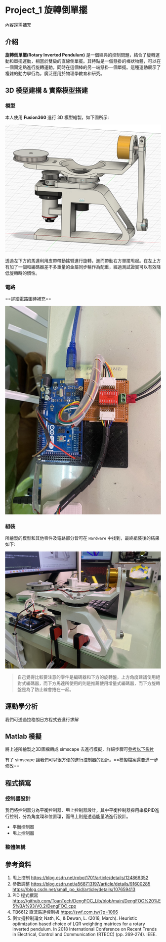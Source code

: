 Project_1 旋轉倒單擺
===
內容還需補充

介紹
---
**旋轉倒單擺(Rotary Inverted Pendulum)** 是一個經典的控制問題，結合了旋轉運動和單擺運動，相當於雙級的直線倒單擺。其特點是一個懸掛的棒狀物體，可以在一個固定點進行旋轉運動，同時在這個棒的另一端懸掛一個單擺。這種運動展示了複雜的動力學行為，廣泛應用於物理學教育和研究。

3D 模型建構 & 實際模型搭建
---
### 模型
本人使用 **Fusion360** 進行 3D 模型繪製，如下圖所示:

![image](IMG/pendulum_3D_model.png)

透過左下方的馬達利用皮帶帶動搖臂進行旋轉，進而帶動右方單擺甩起。在左上方有加了一個和編碼器差不多重量的金屬同步輪作為配重，經過測試證實可以有效降低旋轉時的慣性。

### 電路
==詳細電路圖待補充==

![image](IMG/electric.jpg)

### 組裝
所繪製的模型和其他零件及電路部分皆可在 `Hardware` 中找到，最終組裝後的結果如下:

![image](IMG/real%20model.jpg)

>自己覺得比較要注意的零件是編碼器和下方的旋轉盤，上方角度建議使用絕對式編碼器，而下方馬達所使用的則是推薦使用增量式編碼器，而下方旋轉盤是為了防止線會捲在一起。




運動學分析
---
我們可透過拉格朗日方程式去進行求解

Matlab 模擬
---
將上述所繪製之3D圖檔轉成 simscape 去進行模擬，詳細步驟可[參考以下影片][1]

[1]:<https://www.youtube.com/watch?v=pDiwAA1cnb0&t=0s>

有了 simscape 讓我們可以很方便的進行控制器的設計。==模擬檔案還要進一步修改==



程式撰寫
---
### 控制器設計

我們將控制器分為平衡控制器、甩上控制器設計，其中平衡控制器採用串級PID進行控制，分為角度環和位置環，而甩上則是透過能量法進行設計。

* 平衡控制器
* 甩上控制器

### 整體架構


參考資料
---
1. 甩上控制 
https://blog.csdn.net/robot1701/article/details/124866352
2. 參數調整 
https://blog.csdn.net/a568713197/article/details/91600285 https://blog.csdn.net/small_po_kid/article/details/107659413
3. PID 程式撰寫
https://github.com/ToanTech/DengFOC_Lib/blob/main/DengFOC%20%E5%BA%93/V0.2/DengFOC.cpp
4. TB6612 直流馬達控制板
https://swf.com.tw/?p=1066
5. 倒立擺控制論文
Nath, K., & Dewan, L. (2018, March). Heuristic optimization based choice of LQR weighting matrices for a rotary inverted pendulum. In 2018 International Conference on Recent Trends in Electrical, Control and Communication (RTECC) (pp. 269-274). IEEE.
